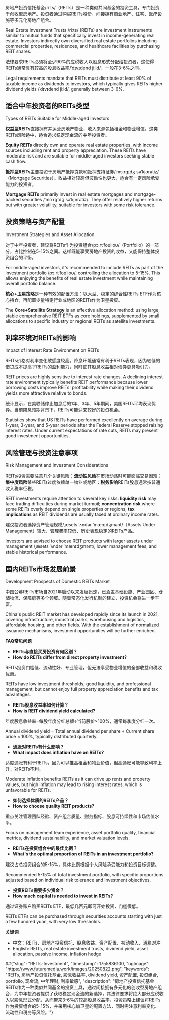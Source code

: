 
房地产投资信托基金/riːts/（REITs）是一种类似共同基金的投资工具，专门投资于创收型房地产。投资者通过购买REITs股份，间接拥有商业地产、住宅、医疗设施等多元化房地产组合。

Real Estate Investment Trusts /riːts/ (REITs) are investment instruments similar to mutual funds that specifically invest in income-generating real estate. Investors indirectly own diversified real estate portfolios including commercial properties, residences, and healthcare facilities by purchasing REIT shares.

法律要求REITs必须将至少90%的应税收入以股息形式分配给投资者，这使得REITs通常具有较高的股息收益率/ˈdɪvɪdend jiːld/，一般在3-6%之间。

Legal requirements mandate that REITs must distribute at least 90% of taxable income as dividends to investors, which typically gives REITs higher dividend yields /ˈdɪvɪdend jiːld/, generally between 3-6%.

## **适合中年投资者的REITs类型**

Types of REITs Suitable for Middle-aged Investors

**权益型REITs**直接拥有并运营房地产物业，收入来源包括租金和物业增值。这类REITs风险适中，适合追求稳定现金流的中年投资者。

**Equity REITs** directly own and operate real estate properties, with income sources including rent and property appreciation. These REITs have moderate risk and are suitable for middle-aged investors seeking stable cash flow.

**抵押型REITs**主要投资于房地产抵押贷款和抵押支持证券/ˈmɔːrɡɪdʒ səˈkjʊrətiz/（Mortgage Securities）。收益相对较高但波动性也更大，适合有一定风险承受能力的投资者。

**Mortgage REITs** primarily invest in real estate mortgages and mortgage-backed securities /ˈmɔːrɡɪdʒ səˈkjʊrətiz/. They offer relatively higher returns but with greater volatility, suitable for investors with some risk tolerance.

## **投资策略与资产配置**

Investment Strategies and Asset Allocation

对于中年投资者，建议将REITs作为投资组合/pɔːrtˈfoʊlioʊ/（Portfolio）的一部分，占比控制在5-15%之间。这样既能享受房地产投资的收益，又能保持整体投资组合的平衡。

For middle-aged investors, it's recommended to include REITs as part of the investment portfolio /pɔːrtˈfoʊlioʊ/, controlling the allocation to 5-15%. This allows enjoying the benefits of real estate investment while maintaining overall portfolio balance.

**核心+卫星策略**是一种有效的配置方法：以大型、稳定的综合性REITs ETF作为核心持仓，再配置少量特定行业或地区的REITs作为卫星投资。

The **Core+Satellite Strategy** is an effective allocation method: using large, stable comprehensive REIT ETFs as core holdings, supplemented by small allocations to specific industry or regional REITs as satellite investments.

## **利率环境对REITs的影响**

Impact of Interest Rate Environment on REITs

REITs价格对利率变化敏感度较高。降息环境通常有利于REITs表现，因为较低的借贷成本提高了REITs的盈利能力，同时使其股息收益相对债券更具吸引力。

REIT prices are highly sensitive to interest rate changes. A declining interest rate environment typically benefits REIT performance because lower borrowing costs improve REITs' profitability while making their dividend yields more attractive relative to bonds.

统计显示，在美联储停止加息后的1年、3年、5年期间，美国REITs平均表现优异。当前降息预期背景下，REITs可能迎来较好的投资机会。

Statistics show that US REITs have performed excellently on average during 1-year, 3-year, and 5-year periods after the Federal Reserve stopped raising interest rates. Under current expectations of rate cuts, REITs may present good investment opportunities.

## **风险管理与投资注意事项**

Risk Management and Investment Considerations

REITs投资需要注意几个关键风险：**流动性风险**在市场动荡时可能面临交易困难；**集中度风险**某些REITs过度依赖单一物业或地区；**税务影响**REITs股息通常按普通收入税率征税。

REIT investments require attention to several key risks: **liquidity risk** may face trading difficulties during market turmoil; **concentration risk** where some REITs overly depend on single properties or regions; **tax implications** as REIT dividends are usually taxed at ordinary income rates.

建议投资者选择资产管理规模/ˌæsets ˈʌndər ˈmænɪdʒmənt/（Assets Under Management）较大、管理费率较低、历史表现稳定的REITs产品。

Investors are advised to choose REIT products with larger assets under management /ˌæsets ˈʌndər ˈmænɪdʒmənt/, lower management fees, and stable historical performance.

## **国内REITs市场发展前景**

Development Prospects of Domestic REITs Market

中国公募REITs市场自2021年启动以来发展迅速，已涵盖基础设施、产业园区、仓储物流、保障房等多个领域。随着常态化发行机制的建立，投资机会将进一步丰富。

China's public REIT market has developed rapidly since its launch in 2021, covering infrastructure, industrial parks, warehousing and logistics, affordable housing, and other fields. With the establishment of normalized issuance mechanisms, investment opportunities will be further enriched.

**FAQ常见问题**

- **REITs与直接买房投资有何区别？**
- **How do REITs differ from direct property investment?**

REITs投资门槛低、流动性好、专业管理，但无法享受物业增值的全部收益和税收优惠。

REITs have low investment thresholds, good liquidity, and professional management, but cannot enjoy full property appreciation benefits and tax advantages.

- **REITs股息收益率如何计算？**
- **How is REIT dividend yield calculated?**

年度股息收益率=每股年度分红总额÷当前股价×100%，通常每季度分红一次。

Annual dividend yield = Total annual dividend per share ÷ Current share price × 100%, typically distributed quarterly.

- **通胀对REITs有什么影响？**
- **What impact does inflation have on REITs?**

适度通胀有利于REITs，因为可以推高租金和物业价值，但高通胀可能导致利率上升，对REITs不利。

Moderate inflation benefits REITs as it can drive up rents and property values, but high inflation may lead to rising interest rates, which is unfavorable for REITs.

- **如何选择优质的REITs产品？**
- **How to choose quality REIT products?**

重点关注管理团队经验、资产组合质量、财务指标、股息可持续性和市场估值水平。

Focus on management team experience, asset portfolio quality, financial metrics, dividend sustainability, and market valuation levels.

- **REITs在投资组合中的最佳比例？**
- **What's the optimal proportion of REITs in an investment portfolio?**

建议占总投资组合的5-15%，具体比例根据个人风险承受能力和投资目标调整。

Recommended 5-15% of total investment portfolio, with specific proportions adjusted based on individual risk tolerance and investment objectives.

- **投资REITs需要多少资金？**
- **How much capital is needed to invest in REITs?**

通过证券账户购买REITs ETF，最低几百元即可开始投资，门槛很低。

REITs ETFs can be purchased through securities accounts starting with just a few hundred yuan, with very low thresholds.

**关键词**

- 中文：REITs、房地产投资信托、股息收益、资产配置、被动收入、通胀对冲
- English: REITs, real estate investment trusts, dividend yield, asset allocation, passive income, inflation hedge

##{"slug": "REITs-Investment", "timestamp": 1755836100, "ogImage": "https://www.futuremedia.work/images/20250822.png", "keywords": "REITs, 房地产投资信托基金, 股息收益率, dividend yield, 资产配置, 投资组合, portfolio, 现金流, 中年理财, 利率敏感", "description": "房地产投资信托基金REITs作为一种类似共同基金的投资工具，通过间接拥有多元化的创收型房地产组合，为中年投资者提供了获取稳定现金流的新选择，其法律要求将绝大部分应税收入以股息形式分配，从而带来3-6%的较高股息收益率，投资策略上建议将REITs作为投资组合的5-15%，并采用核心加卫星的配置方法，同时需注意利率变化、流动性和税务等风险。"}